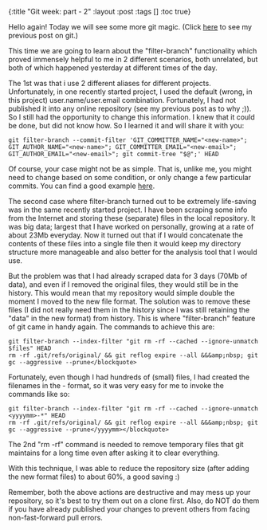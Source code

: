 {:title "Git week: part - 2"
 :layout :post
 :tags  []
 :toc true}

Hello again! Today we will see some more git magic. (Click [here](http://www.golb.in/git-week-part-1-13.html) to see my previous post on git.)

This time we are going to learn about the "filter-branch" functionality which proved immensely helpful to me in 2 different scenarios, both unrelated, but both of which happened yesterday at different times of the day.

The 1st was that i use 2 different aliases for different projects. Unfortunately, in one recently started project, I used the default (wrong, in this project) user.name/user.email combination. Fortunately, I had not published it into any online repository (see my previous post as to why ;)). So I still had the opportunity to change this information. I knew that it could be done, but did not know how. So I learned it and will share it with you:

```
git filter-branch --commit-filter 'GIT_COMMITTER_NAME="<new-name>"; GIT_AUTHOR_NAME="<new-name>"; GIT_COMMITTER_EMAIL="<new-email>"; GIT_AUTHOR_EMAIL="<new-email>"; git commit-tree "$@";' HEAD
```

Of course, your case might not be as simple. That is, unlike me, you might need to change based on some condition, or only change a few particular commits. You can find a good example [here](http://stackoverflow.com/a/870367).

The second case where filter-branch turned out to be extremely life-saving was in the same recently started project. I have been scraping some info from the Internet and storing these (separate) files in the local repository. It was big data; largest that I have worked on personally, growing at a rate of about 23Mb everyday. Now it turned out that if I would concatenate the contents of these files into a single file then it would keep my directory structure more manageable and also better for the analysis tool that I would use.

But the problem was that I had already scraped data for 3 days (70Mb of data), and even if I removed the original files, they would still be in the history. This would mean that my repository would simple double the moment I moved to the new file format. The solution was to remove these files (I did not really need them in the history since I was still retaining the "data" in the new format) from history. This is where "filter-branch" feature of git came in handy again. The commands to achieve this are:

```
git filter-branch --index-filter "git rm -rf --cached --ignore-unmatch $files" HEAD
rm -rf .git/refs/original/ && git reflog expire --all &&&amp;nbsp; git gc --aggressive --prune</blockquote>
```

Fortunately, even though I had hundreds of (small) files, I had created the filenames in the <date-in-yyyymmdd-format>-<source> format, so it was very easy for me to invoke the commands like so:</source></date-in-yyyymmdd-format>

```
git filter-branch --index-filter "git rm -rf --cached --ignore-unmatch <yyyymm>-*" HEAD
rm -rf .git/refs/original/ && git reflog expire --all &&&amp;nbsp; git gc --aggressive --prune</yyyymm></blockquote>
```

The 2nd "rm -rf" command is needed to remove temporary files that git maintains for a long time even after asking it to clear everything.

With this technique, I was able to reduce the repository size (after adding the new format files) to about 60%, a good saving :)

Remember, both the above actions are destructive and may mess up your repository, so it's best to try them out on a clone first. Also, do NOT do them if you have already published your changes to prevent others from facing non-fast-forward pull errors.
